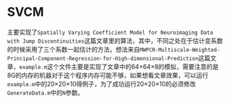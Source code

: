 # SVCM

主要实现了`Spatially Varying Coefficient Model for Neuroimaging Data with Jump Discontinuities`这篇文章里的算法，其中，不同之处在于估计变系数的时候采用了三个系数一起估计的方法，想法来自`MWPCR-Multiscale-Weighted-Principal-Component-Regression-for-High-dimensional-Prediction`这篇文章，`example.m`这个文件主要是实现了文章中的64×64×8的模拟，需要注意的是8G的内存的机器对于这个程序内存可能不够，如果想看文章效果，可以运行`example.m`中的20×20×10得例子，为了成功运行20×20×10的必须修改`GenerateData.m`中的`N`参数。
